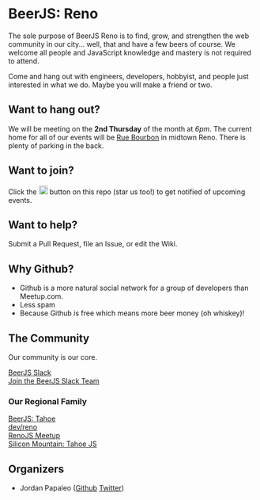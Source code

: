 # BeerJS: Reno

The sole purpose of BeerJS Reno is to find, grow, and strengthen the web community in our city... well, that and have a few beers of course. We welcome all people and JavaScript knowledge and mastery is not required to attend.

Come and hang out with engineers, developers, hobbyist, and people just interested in what we do.  Maybe you will make a friend or two.

## Want to hang out?

We will be meeting on the **2nd Thursday** of the month at *6pm*. The current home for all of our events will be [Rue Bourbon](https://www.ruebourbonreno.com/) in midtown Reno.  There is plenty of parking in the back.

Want to join?
-------------

Click the <img src="http://beerjs.github.io/sf/assets/watch.png" height="18"> button on this repo (star us too!) to get notified of upcoming events.

## Want to help?

Submit a Pull Request, file an Issue, or edit the Wiki.

## Why Github?

* Github is a more natural social network for a group of developers than Meetup.com.  
* Less spam
* Because Github is free which means more beer money (oh whiskey)!

## The Community

Our community is our core.

[BeerJS Slack](https://beerjs.slack.com)<br />
[Join the BeerJS Slack Team](https://beerjs-slack-invite.herokuapp.com/)<br />

### Our Regional Family

[BeerJS: Tahoe](https://github.com/beerjs/tahoe)<br />
[dev/reno](https://www.meetup.com/dev-reno/)<br />
[RenoJS Meetup](https://www.meetup.com/RenoJS)<br />
[Silicon Mountain: Tahoe JS](https://www.meetup.com/Tahoe-Silicon-Mountain)

## Organizers

* Jordan Papaleo ([Github](https://github.com/jordanpapaleo) [Twitter](https://twitter.com/jordanpapaleo))

